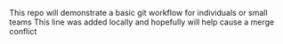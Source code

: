 This repo will demonstrate a basic git workflow for individuals or small teams
This line was added locally and hopefully will help cause a merge conflict
